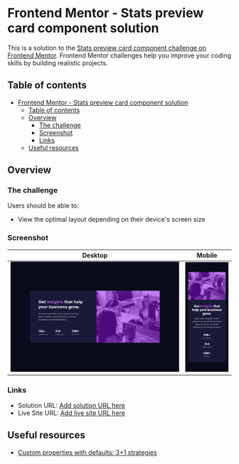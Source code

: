 # Frontend Mentor - Stats preview card component solution

This is a solution to the [Stats preview card component challenge on Frontend Mentor](https://www.frontendmentor.io/challenges/stats-preview-card-component-8JqbgoU62). Frontend Mentor challenges help you improve your coding skills by building realistic projects.

## Table of contents

- [Frontend Mentor - Stats preview card component solution](#frontend-mentor---stats-preview-card-component-solution)
  - [Table of contents](#table-of-contents)
  - [Overview](#overview)
    - [The challenge](#the-challenge)
    - [Screenshot](#screenshot)
    - [Links](#links)
  - [Useful resources](#useful-resources)

## Overview

### The challenge

Users should be able to:

- View the optimal layout depending on their device's screen size

### Screenshot

| Desktop                                            | Mobile                                           |
| -------------------------------------------------- | ------------------------------------------------ |
| <img src="./screenshots/desktop.png" width="400"/> | <img src="./screenshots/mobile.png" width="100"> |

### Links

- Solution URL: [Add solution URL here](https://your-solution-url.com)
- Live Site URL: [Add live site URL here](https://your-live-site-url.com)

## Useful resources

- [Custom properties with defaults: 3+1 strategies](https://lea.verou.me/blog/2021/10/custom-properties-with-defaults/)
